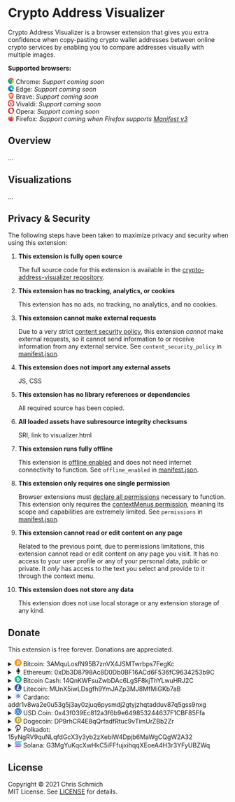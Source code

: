 # Crypto Address Visualizer

Crypto Address Visualizer is a browser extension that gives you extra confidence when copy-pasting crypto wallet addresses between online crypto services by enabling you to compare addresses visually with multiple images.

**Supported browsers:**

<img src="assets/chrome.png" width="14" height="14"> Chrome: *Support coming soon*  \
<img src="assets/edge.png" width="14" height="14"> Edge: *Support coming soon*  \
<img src="assets/brave.png" width="14" height="14"> Brave: *Support coming soon*  \
<img src="assets/vivaldi.png" width="14" height="14"> Vivaldi: *Support coming soon*  \
<img src="assets/opera.png" width="14" height="14"> Opera: *Support coming soon*  \
<img src="assets/firefox.png" width="14" height="14"> Firefox: *Support coming when Firefox supports [Manifest v3](https://blog.mozilla.org/addons/2021/05/27/manifest-v3-update/)*

## Overview

...

## Visualizations

...

## Privacy & Security

The following steps have been taken to maximize privacy and security when using this extension:

1. **This extension is fully open source**

    The full source code for this extension is available in the [crypto-address-visualizer repository](https://github.com/schmich/crypto-address-visualizer/tree/master/src).

2. **This extension has no tracking, analytics, or cookies**

    This extension has no ads, no tracking, no analytics, and no cookies.

3. **This extension cannot make external requests**

    Due to a very strict [content security policy](https://developers.google.com/web/fundamentals/security/csp), this extension *cannot* make external requests, so it cannot send information to or receive information from any external service. See `content_security_policy` in [manifest.json](src/manifest.json).

4. **This extension does not import any external assets**

    JS, CSS

5. **This extension has no library references or dependencies**

    All required source has been copied.

6. **All loaded assets have subresource integrity checksums**

    SRI, link to visualizer.html

7. **This extension runs fully offline**

    This extension is [offline enabled](https://developer.chrome.com/docs/apps/manifest/offline_enabled/) and does not need internet connectivity to function. See `offline_enabled` in [manifest.json](src/manifest.json).

8. **This extension only requires one single permission**

    Browser extensions must [declare all permissions](https://developer.chrome.com/docs/extensions/mv3/declare_permissions/) necessary to function. This extension only requires the [contextMenus permission](https://developer.chrome.com/docs/extensions/reference/contextMenus/), meaning its scope and capabilities are extremely limited. See `permissions` in [manifest.json](src/manifest.json).

9. **This extension cannot read or edit content on any page**

    Related to the previous point, due to permissions limitations, this extension cannot read or edit content on any page you visit. It has no access to your user profile or any of your personal data, public or private. It *only* has access to the text you select and provide to it through the context menu.

10. **This extension does not store any data**

    This extension does not use local storage or any extension storage of any kind.

## Donate

This extension is free forever. Donations are appreciated.

<details>
    <summary>
        <img src="assets/btc-logo.png" width="16" height="16"> Bitcoin: 3AMquLosfN95B7znVX4JSMTwrbps7FegKc
    </summary>
    <img src="assets/btc-qr.png">
</details>

<details>
    <summary>
        <img src="assets/eth-logo.png" width="16" height="16"> Ethereum: 0xDb3D8798Ac8D0Db0BF16ACd6F536fC9634253b9C
    </summary>
    <img src="assets/eth-qr.png">
</details>

<details>
    <summary>
        <img src="assets/bch-logo.png" width="16" height="16"> Bitcoin Cash: 14QnKWFsuZwbDAc6LgSF8kjThYLwuHRJ2C
    </summary>
    <img src="assets/bch-qr.png">
</details>

<details>
    <summary>
        <img src="assets/ltc-logo.png" width="16" height="16"> Litecoin: MUnX5iwLDsgfh9YmJAZp3MJ8MfMiGKb7aB
    </summary>
    <img src="assets/ltc-qr.png">
</details>

<details>
    <summary>
        <img src="assets/ada-logo.png" width="16" height="16"> Cardano: addr1v8wa2e0u53g5j3ay0zjuq6pysmdj2gtyjzhqtadduv87q5gss9nxg
    </summary>
    <img src="assets/ada-qr.png">
</details>

<details>
    <summary>
        <img src="assets/usdc-logo.png" width="16" height="16"> USD Coin: 0x43f039Ec812a3f6b9e649853244637F1CBF85Ffa
    </summary>
    <img src="assets/usdc-qr.png">
</details>

<details>
    <summary>
        <img src="assets/doge-logo.png" width="16" height="16"> Dogecoin: DP9rhCR4E8qQrfadfRtuc9vTimUrZBb2Zr
    </summary>
    <img src="assets/doge-qr.png">
</details>

<details>
    <summary>
        <img src="assets/dot-logo.png" width="16" height="16"> Polkadot: 15yNgRV9quNLqfdGcX3y3yb2zXebiW4Dpjb6MaWgCQgW2A32
    </summary>
    <img src="assets/dot-qr.png">
</details>

<details>
    <summary>
        <img src="assets/sol-logo.png" width="16" height="16"> Solana: G3MgYuKqcXwHkC5iFFfujxihqqXEoeA4H3r3YFyUBZWq
    </summary>
    <img src="assets/sol-qr.png">
</details>

## License

Copyright &copy; 2021 Chris Schmich  \
MIT License. See [LICENSE](LICENSE) for details.